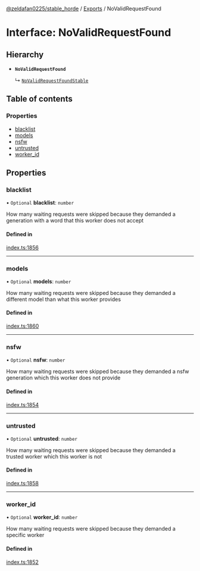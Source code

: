 [@zeldafan0225/stable_horde](../README.md) / [Exports](../modules.md) / NoValidRequestFound

# Interface: NoValidRequestFound

## Hierarchy

- **`NoValidRequestFound`**

  ↳ [`NoValidRequestFoundStable`](NoValidRequestFoundStable.md)

## Table of contents

### Properties

- [blacklist](NoValidRequestFound.md#blacklist)
- [models](NoValidRequestFound.md#models)
- [nsfw](NoValidRequestFound.md#nsfw)
- [untrusted](NoValidRequestFound.md#untrusted)
- [worker\_id](NoValidRequestFound.md#worker_id)

## Properties

### blacklist

• `Optional` **blacklist**: `number`

How many waiting requests were skipped because they demanded a generation with a word that this worker does not accept

#### Defined in

[index.ts:1856](https://github.com/ZeldaFan0225/stable_horde/blob/da4b9dc/index.ts#L1856)

___

### models

• `Optional` **models**: `number`

How many waiting requests were skipped because they demanded a different model than what this worker provides

#### Defined in

[index.ts:1860](https://github.com/ZeldaFan0225/stable_horde/blob/da4b9dc/index.ts#L1860)

___

### nsfw

• `Optional` **nsfw**: `number`

How many waiting requests were skipped because they demanded a nsfw generation which this worker does not provide

#### Defined in

[index.ts:1854](https://github.com/ZeldaFan0225/stable_horde/blob/da4b9dc/index.ts#L1854)

___

### untrusted

• `Optional` **untrusted**: `number`

How many waiting requests were skipped because they demanded a trusted worker which this worker is not

#### Defined in

[index.ts:1858](https://github.com/ZeldaFan0225/stable_horde/blob/da4b9dc/index.ts#L1858)

___

### worker\_id

• `Optional` **worker\_id**: `number`

How many waiting requests were skipped because they demanded a specific worker

#### Defined in

[index.ts:1852](https://github.com/ZeldaFan0225/stable_horde/blob/da4b9dc/index.ts#L1852)
